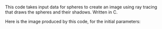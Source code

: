This code takes input data for spheres to create an image using ray tracing that draws the spheres and their shadows. Written in C.

Here is the image produced by this code, for the initial parameters:

